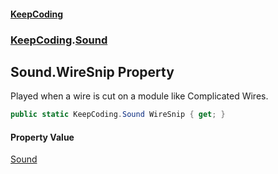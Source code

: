 #### [KeepCoding](index.md 'index')
### [KeepCoding](KeepCoding.md 'KeepCoding').[Sound](Sound.md 'KeepCoding.Sound')
## Sound.WireSnip Property
Played when a wire is cut on a module like Complicated Wires.  
```csharp
public static KeepCoding.Sound WireSnip { get; }
```
#### Property Value
[Sound](Sound.md 'KeepCoding.Sound')
